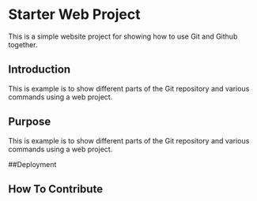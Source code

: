 # Starter Web Project

This is a simple website project for
showing how to use Git and Github together.

## Introduction

This is example is to show different parts of the Git repository and
various commands using a web project.

## Purpose

This is example is to show different parts of the Git repository and
various commands using a web project.

##Deployment

## How To Contribute
